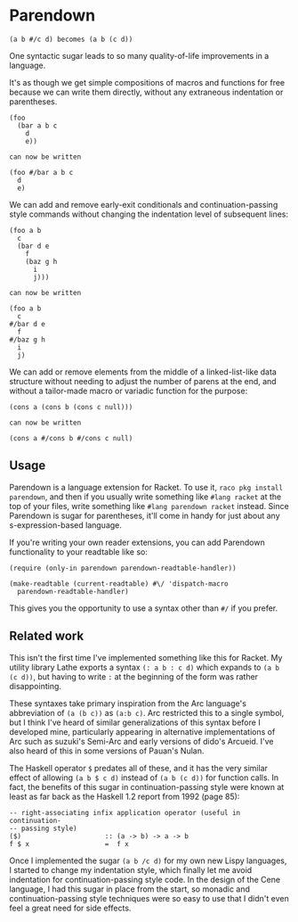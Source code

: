 # Parendown

```
(a b #/c d) becomes (a b (c d))
```

One syntactic sugar leads to so many quality-of-life improvements in a language.

It's as though we get simple compositions of macros and functions for free because we can write them directly, without any extraneous indentation or parentheses.

```
(foo
  (bar a b c
    d
    e))

can now be written

(foo #/bar a b c
  d
  e)
```

We can add and remove early-exit conditionals and continuation-passing style commands without changing the indentation level of subsequent lines:

```
(foo a b
  c
  (bar d e
    f
    (baz g h
      i
      j)))

can now be written

(foo a b
  c
#/bar d e
  f
#/baz g h
  i
  j)
```

We can add or remove elements from the middle of a linked-list-like data structure without needing to adjust the number of parens at the end, and without a tailor-made macro or variadic function for the purpose:

```
(cons a (cons b (cons c null)))

can now be written

(cons a #/cons b #/cons c null)
```

## Usage

Parendown is a language extension for Racket. To use it, `raco pkg install parendown`, and then if you usually write something like `#lang racket` at the top of your files, write something like `#lang parendown racket` instead. Since Parendown is sugar for parentheses, it'll come in handy for just about any s-expression-based language.

If you're writing your own reader extensions, you can add Parendown functionality to your readtable like so:

```
(require (only-in parendown parendown-readtable-handler))

(make-readtable (current-readtable) #\/ 'dispatch-macro
  parendown-readtable-handler)
```

This gives you the opportunity to use a syntax other than `#/` if you prefer.

## Related work

This isn't the first time I've implemented something like this for Racket. My utility library Lathe exports a syntax `(: a b : c d)` which expands to `(a b (c d))`, but having to write `:` at the beginning of the form was rather disappointing.

These syntaxes take primary inspiration from the Arc language's abbreviation of `(a (b c))` as `(a:b c)`. Arc restricted this to a single symbol, but I think I've heard of similar generalizations of this syntax before I developed mine, particularly appearing in alternative implementations of Arc such as suzuki's Semi-Arc and early versions of dido's Arcueid. I've also heard of this in some versions of Pauan's Nulan.

The Haskell operator `$` predates all of these, and it has the very similar effect of allowing `(a b $ c d)` instead of `(a b (c d))` for function calls. In fact, the benefits of this sugar in continuation-passing style were known at least as far back as the Haskell 1.2 report from 1992 (page 85):

```
-- right-associating infix application operator (useful in continuation-
-- passing style)
($)                     :: (a -> b) -> a -> b
f $ x                   =  f x
```

Once I implemented the sugar `(a b /c d)` for my own new Lispy languages, I started to change my indentation style, which finally let me avoid indentation for continuation-passing style code. In the design of the Cene language, I had this sugar in place from the start, so monadic and continuation-passing style techniques were so easy to use that I didn't even feel a great need for side effects.
